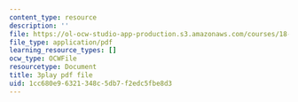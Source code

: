 ```yaml
---
content_type: resource
description: ''
file: https://ol-ocw-studio-app-production.s3.amazonaws.com/courses/18-01sc-single-variable-calculus-fall-2010/1cc680e96321348c5db7f2edc5fbe8d3_Bb-bgJdOqig.pdf
file_type: application/pdf
learning_resource_types: []
ocw_type: OCWFile
resourcetype: Document
title: 3play pdf file
uid: 1cc680e9-6321-348c-5db7-f2edc5fbe8d3
---
```

